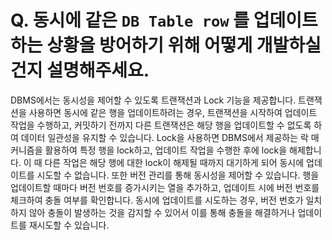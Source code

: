 # Q. 동시에 같은 `DB Table row` 를 업데이트 하는 상황을 방어하기 위해 어떻게 개발하실 건지 설명해주세요.

DBMS에서는 동시성을 제어할 수 있도록 트랜잭션과 Lock 기능을 제공합니다.
트랜잭션을 사용하면 동시에 같은 행을 업데이트하려는 경우, 트랜잭션을 시작하여 업데이트 작업을 수행하고, 커밋하기 전까지 다른 트랜잭션은 해당 행을 업데이트할 수 없도록 하여 데이터 일관성을 유지할 수 있습니다.
Lock을 사용하면 DBMS에서 제공하는 락 매커니즘을 활용하여 특정 행을 lock하고, 업데이트 작업을 수행한 후에 lock을 해제합니다. 이 때 다른 작업은 해당 행에 대한 lock이 해제될 때까지 대기하게 되어 동시에 업데이트를 시도할 수 없습니다.
또한 버전 관리를 통해 동시성을 제어할 수 있습니다. 행을 업데이트할 때마다 버전 번호를 증가시키는 열을 추가하고, 업데이트 시에 버전 번호를 체크하여 충돌 여부를 확인합니다. 동시에 업데이트를 시도하는 경우, 버전 번호가 일치하지 않아 충돌이 발생하는 것을 감지할 수 있어서 이를 통해 충돌을 해결하거나 업데이트를 재시도할 수 있습니다.